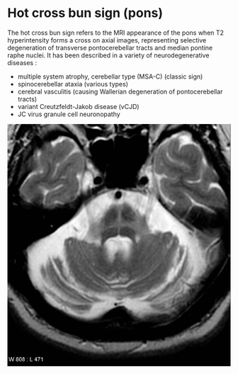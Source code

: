 # Hot cross bun sign (pons)
The hot cross bun sign refers to the MRI appearance of the pons when T2 hyperintensity forms a cross on axial images, representing selective degeneration of transverse pontocerebellar tracts and median pontine raphe nuclei. It has been described in a variety of neurodegenerative diseases :

- multiple system atrophy, cerebellar type (MSA-C) (classic sign)
- spinocerebellar ataxia (various types) 
- cerebral vasculitis (causing Wallerian degeneration of pontocerebellar tracts) 
- variant Creutzfeldt-Jakob disease (vCJD)
- JC virus granule cell neuronopathy 

![hot cross bun sign](../attachments/2021-11-18-13-39-57.png)
